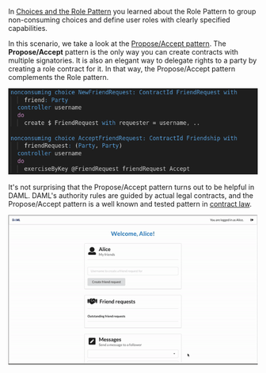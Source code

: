 In [Choices and the Role Pattern](https://daml.com/learn/fundamental-concepts/choices-role-pattern)
you learned about the Role Pattern to group non-consuming choices and define user roles with clearly
specified capabilities.

In this scenario, we take a look at the [Propose/Accept
pattern](https://en.wikipedia.org/wiki/Offer_and_acceptance). The **Propose/Accept** pattern is the
only way you can create contracts with multiple signatories. It is also an elegant way to delegate
rights to a party by creating a role contract for it. In that way, the Propose/Accept pattern
complements the Role pattern.

![propose_accept](assets/propose_accept.png)

It's not surprising that the Propose/Accept pattern turns out to be helpful in DAML. DAML's
authority rules are guided by actual legal contracts, and the Propose/Accept pattern is a well known
and tested pattern in [contract law](https://en.wikipedia.org/wiki/Offer_and_acceptance).

![screencast](assets/friend_request_intro.gif)
